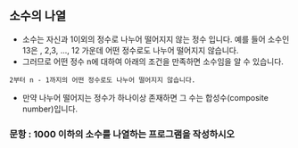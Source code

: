## 소수의 나열 
- 소수는 자신과 1이외의 정수로 나누어 떨어지지 않는 정수 입니다. 예를 들어 소수인 13은 , 2,3, ..., 12 가운데 어떤 정수로도 나누어 떨어지지 않습니다.
- 그러므로 어떤 정수 n에 대하여 아래의 조건을 만족하면 소수임을 알 수 있습니다.
```
2부터 n - 1까지의 어떤 정수로도 나누어 떨어지지 않습니다.
```
- 만약 나누어 떨어지는 정수가 하나이상 존재하면 그 수는 합성수(composite number)입니다. 

### 문항 : 1000 이하의 소수를 나열하는 프로그램을 작성하시오
